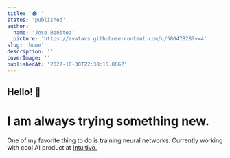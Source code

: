 ```yaml
---
title: '🏠 '
status: 'published'
author:
  name: 'Jose Benitez'
  picture: 'https://avatars.githubusercontent.com/u/58047828?v=4'
slug: 'home'
description: ''
coverImage: ''
publishedAt: '2022-10-30T22:38:15.806Z'
---
```


## Hello! 👋

# I am always trying something new.

One of my favorite thing to do is training neural networks. Currently working with cool AI product at [Intuitivo](https://intuitivo.com)[.](intuitivo.com)

